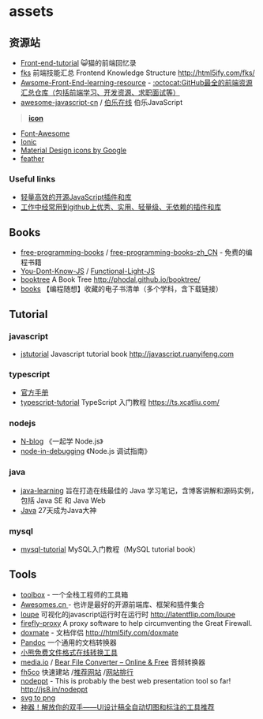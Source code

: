 # assets

## 资源站

- [Front-end-tutorial](https://github.com/windiest/Front-end-tutorial) 😺猫的前端回忆录 
- [fks](https://github.com/JacksonTian/fks) 前端技能汇总 Frontend Knowledge Structure http://html5ify.com/fks/
- [Awsome-Front-End-learning-resource](https://github.com/helloqingfeng/Awsome-Front-End-learning-resource) - [:octocat:GitHub最全的前端资源汇总仓库（包括前端学习、开发资源、求职面试等）](https://helloqingfeng.github.io/front-end-index/index.html)
- [awesome-javascript-cn](https://github.com/jobbole/awesome-javascript-cn) / [伯乐在线](https://github.com/jobbole/) 伯乐JavaScript

> **[icon](https://github.com/search?utf8=%E2%9C%93&q=icon&type=)**
- [Font-Awesome](https://github.com/FortAwesome/Font-Awesome) 
- [Ionic](https://github.com/ionic-team/ionicons)
- [Material Design icons by Google](https://github.com/google/material-design-icons) 
- [feather](https://github.com/feathericons/feather)  

### Useful links
- [轻量高效的开源JavaScript插件和库](https://github.com/jaywcjlove/handbook/blob/master/Javascript/%E8%BD%BB%E9%87%8F%E9%AB%98%E6%95%88%E7%9A%84%E5%BC%80%E6%BA%90JavaScript%E6%8F%92%E4%BB%B6%E5%92%8C%E5%BA%93.md)
- [工作中经常用到github上优秀、实用、轻量级、无依赖的插件和库](https://www.jianshu.com/p/3567931611b8)

## Books

- [free-programming-books](https://github.com/EbookFoundation/free-programming-books/blob/master/free-programming-books-zh.md) / [free-programming-books-zh_CN](https://github.com/justjavac/free-programming-books-zh_CN)  - 免费的编程书籍 
- [You-Dont-Know-JS](https://github.com/getify/You-Dont-Know-JS) / [Functional-Light-JS](https://github.com/getify/Functional-Light-JS)
- [booktree](https://github.com/phodal/booktree) A Book Tree http://phodal.github.io/booktree/
- [books](https://github.com/programthink/books) 【编程随想】收藏的电子书清单（多个学科，含下载链接）

## Tutorial

### javascript

- [jstutorial](https://github.com/ruanyf/jstutorial) Javascript tutorial book http://javascript.ruanyifeng.com

### typescript

- [官方手册](https://legacy.gitbook.com/book/zhongsp/typescript-handbook/details)
- [typescript-tutorial](https://github.com/xcatliu/typescript-tutorial) TypeScript 入门教程 https://ts.xcatliu.com/

### nodejs

- [N-blog](https://github.com/nswbmw/N-blog) 《一起学 Node.js》
- [node-in-debugging](https://github.com/nswbmw/node-in-debugging) 《Node.js 调试指南》

### java

- [java-learning](https://github.com/brianway/java-learning) 旨在打造在线最佳的 Java 学习笔记，含博客讲解和源码实例，包括 Java SE 和 Java Web
- [Java](https://github.com/DuGuQiuBai/Java) 27天成为Java大神

### mysql
- [mysql-tutorial](https://github.com/jaywcjlove/mysql-tutorial) 
MySQL入门教程（MySQL tutorial book）

## Tools

- [toolbox](https://github.com/phodal/toolbox) - 一个全栈工程师的工具箱
- [Awesomes.cn ](https://www.awesomes.cn/) - 也许是最好的开源前端库、框架和插件集合
- [loupe](https://github.com/latentflip/loupe) 可视化的javascript运行时在运行时 http://latentflip.com/loupe
- [firefly-proxy](https://github.com/yinghuocho/firefly-proxy) A proxy software to help circumventing the Great Firewall.
- [doxmate](https://github.com/JacksonTian/doxmate) - 文档伴侣 http://html5ify.com/doxmate
- [Pandoc](http://www.pandoc.org/) 一个通用的文档转换器
- [小熊免费文件格式在线转换工具](https://www.ofoct.com/zh/)
- [media.io](http://media.io/) / [Bear File Converter – Online & Free](https://www.bearaudiotool.com/wav-to-mp3) 音频转换器
- [fh5co](https://freehtml5.co/author/fh5co/) 快速建站 /[推荐网站](http://www.chinaz.com/website/) /[网站排行](http://top.chinaz.com/)
- [nodeppt](https://github.com/ksky521/nodeppt) - This is probably the best web presentation tool so far! http://js8.in/nodeppt
- [svg to png](https://svgtopng.com/zh/)
- [神器！解放你的双手——UI设计稿全自动切图和标注的工具推荐](https://github.com/jawil/blog/issues/11)


